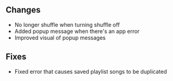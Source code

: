 ## Changes

- No longer shuffle when turning shuffle off
- Added popup message when there's an app error
- Improved visual of popup messages

## Fixes

- Fixed error that causes saved playlist songs to be duplicated